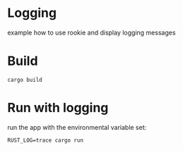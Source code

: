 # Logging
example how to use rookie and display logging messages


# Build
```shell
cargo build
```

# Run with logging
run the app with the environmental variable set:
```
RUST_LOG=trace cargo run
```